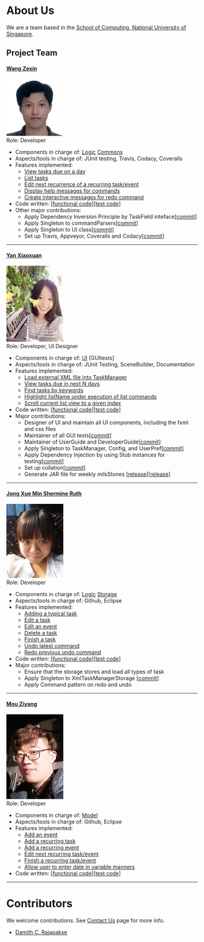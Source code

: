 # About Us

We are a team based in the [School of Computing, National University of Singapore](http://www.comp.nus.edu.sg).

## Project Team

#### [Wang Zexin](https://github.com/wangzexin)
<img src="images/wangzexin.jpg" width="150"><br>
Role: Developer <br>

* Components in charge of: [Logic](https://github.com/CS2103JAN2017-W10-B1/main/blob/master/docs/DeveloperGuide.md#23-logic-component) [Commons](https://github.com/CS2103JAN2017-W10-B1/main/blob/master/docs/DeveloperGuide.md#26-common-classes)
* Aspects/tools in charge of: JUnit testing, Travis, Codacy, Coveralls
* Features implemented:
   * [View tasks due on a day](https://github.com/CS2103JAN2017-W10-B1/main/blob/master/docs/UserGuide.md#212-view-certain-tasks-view)
   * [List tasks](https://github.com/CS2103JAN2017-W10-B1/main/blob/master/docs/UserGuide.md#28-listing-all-tasks--list)
   * [Edit next recurrence of a recurring task/event](https://github.com/CS2103JAN2017-W10-B1/main/blob/master/docs/UserGuide.md#211-edit-next-recurring-taskevent--edit-oncet)
   * [Display help messages for commands](https://github.com/CS2103JAN2017-W10-B1/main/blob/master/docs/UserGuide.md#21-viewing-help--help)
   * [Create interactive messages for redo command](https://github.com/CS2103JAN2017-W10-B1/main/blob/master/docs/UserGuide.md#215-reverse-previous-undo-command-redo)
* Code written: [[functional code](https://github.com/CS2103JAN2017-W10-B1/main/blob/master/collated/main/A0143409J.md)][[test code](https://github.com/CS2103JAN2017-W10-B1/main/tree/master/collated/test/A0143409J.md)]
* Other major contributions:
  * Apply Dependency Inversion Principle by TaskField inteface[[commit](https://github.com/CS2103JAN2017-W10-B1/main/commit/cf16109842cf3476b1111f9fab33de78976f2980)]
  * Apply Singleton to commandParsers[[commit](https://github.com/CS2103JAN2017-W10-B1/main/commit/cfe0a0c5bb6462e30a509931db307d4391709353)]
  * Apply Singleton to UI class[[commit](https://github.com/CS2103JAN2017-W10-B1/main/commit/fe0b435f3577e0adde247bec969b59d90274e347)]
  * Set up Travis, Appveyor, Coveralls and Codacy[[commit](https://github.com/CS2103JAN2017-W10-B1/main/commit/b226302f6552801a7fc135d406b5ce2badf244df)]

-----

#### [Yan Xiaoxuan](https://github.com/Matilda-Yxx)
<img src="images/matilda-yxx.jpg" width="150"><br>
Role: Developer, UI Designer <br>

* Components in charge of: [UI](https://github.com/CS2103JAN2017-W10-B1/main/blob/master/docs/DeveloperGuide.md#22-ui-component) [GUItests]
* Aspects/tools in charge of: JUnit Testing, SceneBuilder, Documentation
* Features implemented:
  * [Load external XML file into TaskManager](https://github.com/CS2103JAN2017-W10-B1/main/blob/master/docs/UserGuide.md#216-load-file-load)
  * [View tasks due in next N days](https://github.com/CS2103JAN2017-W10-B1/main/blob/master/docs/UserGuide.md#212-view-certain-tasks-view)
  * [Find tasks by keywords](https://github.com/CS2103JAN2017-W10-B1/main/blob/master/docs/UserGuide.md#217-find-tasks-find)
  * [Highlight listName under execution of list commands](https://github.com/CS2103JAN2017-W10-B1/main/commit/59d0b98dd853afd5f920f6add8ff4a79a5d312b5)
  * [Scroll current list view to a given index](https://github.com/CS2103JAN2017-W10-B1/main/blob/master/docs/UserGuide.md#218-scroll-to--scroll)
* Code written: [[functional code](https://github.com/CS2103JAN2017-W10-B1/main/tree/master/collated/main/A0147996E.md)][[test code](https://github.com/CS2103JAN2017-W10-B1/main/tree/master/collated/test/A0147996E.md)]
* Major contributions:
  * Designer of UI and maintain all UI components, including the fxml and css files
  * Maintainer of all GUI tests[[commit](https://github.com/CS2103JAN2017-W10-B1/main/commit/ca757e1706061bfe97197f4552c43f5024f57381)]
  * Maintainer of UserGuide and DeveloperGuide[[commit](https://github.com/CS2103JAN2017-W10-B1/main/commit/bebddddb18a09124898a41a3a45178a859f7bb5c)]
  * Apply Singleton to TaskManager, Config, and UserPref[[commit](https://github.com/CS2103JAN2017-W10-B1/main/commit/d3e6ea424dc4768e3b6bd83b2527151c6e6a4eed)]
  * Apply Dependency Injection by using Stub instances for testing[[commit](https://github.com/CS2103JAN2017-W10-B1/main/commit/a1d72fe0cfbafd67f522765ebeb88bc53a5b5439)]
  * Set up collation[[commit](https://github.com/CS2103JAN2017-W10-B1/main/commit/657cf3157bac077ae0ebe8c36bfe68d632a02063)]
  * Generate JAR file for weekly milsStones [[release](https://github.com/CS2103JAN2017-W10-B1/main/releases/tag/v0.3)][[release](https://github.com/CS2103JAN2017-W10-B1/main/releases/tag/v0.4)]

-----

#### [Jong Xue Min Shermine Ruth](https://github.com/ShermineJong)
<img src="images/sherminejong.jpg" width="150"><br>
Role: Developer <br>

* Components in charge of: [Logic](https://github.com/CS2103JAN2017-W10-B1/main/blob/master/docs/DeveloperGuide.md#23-logic-component) [Storage](https://github.com/CS2103JAN2017-W10-B1/main/blob/master/docs/DeveloperGuide.md#25-storage-component)
* Aspects/tools in charge of: Github, Eclipse
* Features implemented:
   * [Adding a typical task](https://github.com/CS2103JAN2017-W10-B1/main/blob/master/docs/UserGuide.md#22-adding-a-typical-task-add)
   * [Edit a task](https://github.com/CS2103JAN2017-W10-B1/main/blob/master/docs/UserGuide.md#29-editing-a-task--edit)
   * [Edit an event](https://github.com/CS2103JAN2017-W10-B1/main/blob/master/docs/UserGuide.md#210-edit-an-event--edit)
   * [Delete a task](https://github.com/CS2103JAN2017-W10-B1/main/blob/master/docs/UserGuide.md#213-deleting-a-task--delete)
   * [Finish a task](https://github.com/CS2103JAN2017-W10-B1/main/blob/master/docs/UserGuide.md#26-finishing-a-non-recurring-taskevent--finish)
   * [Undo latest command](https://github.com/CS2103JAN2017-W10-B1/main/blob/master/docs/UserGuide.md#214-undo-latest-command-undo)
   * [Redo previous undo command](https://github.com/CS2103JAN2017-W10-B1/main/blob/master/docs/UserGuide.md#215-reverse-previous-undo-command-redo)
* Code written: [[functional code](https://github.com/CS2103JAN2017-W10-B1/main/tree/master/collated/main/A0138474X.md)][[test code](https://github.com/CS2103JAN2017-W10-B1/main/tree/master/collated/test/A0138474X.md)]
* Major contributions:
  * Ensure that the storage stores and load all types of task
  * Apply Singleton to XmlTaskManagerStorage [[commit](https://github.com/CS2103JAN2017-W10-B1/main/commit/3da89de66a6bdf3d0ff87510a5d8d857e4b94905)]
  * Apply Command pattern on redo and undo

-----

#### [Mou Ziyang](http://github.com/mouziyanglovestudy)
<img src="images/MouZiyang.jpg" width="150"><br>
Role: Developer <br>

* Components in charge of: [Model](https://github.com/CS2103JAN2017-W10-B1/main/blob/master/docs/DeveloperGuide.md#24-model-component)
* Aspects/tools in charge of: Github, Eclipse
* Features implemented:
   * [Add an event](https://github.com/CS2103JAN2017-W10-B1/main/blob/master/docs/UserGuide.md#23-adding-an-event-add)
   * [Add a recurring task](https://github.com/CS2103JAN2017-W10-B1/main/blob/master/docs/UserGuide.md#24-adding-a-recurring-task-add)
   * [Add a recurring event](https://github.com/CS2103JAN2017-W10-B1/main/blob/master/docs/UserGuide.md#25-adding-a-recurring-event-add)
   * [Edit next recurring task/event](https://github.com/CS2103JAN2017-W10-B1/main/blob/master/docs/UserGuide.md#211-edit-next-recurring-taskevent--edit-nextt)
   * [Finish a recurring task/event](https://github.com/CS2103JAN2017-W10-B1/main/blob/master/docs/UserGuide.md#27-finishing-a-recurring-taskevent--finish)
   * [Allow user to enter date in variable manners](https://github.com/CS2103JAN2017-W10-B1/main/blob/master/docs/UserGuide.md#22-adding-a-typical-task-add)
* Code written: [[functional code](https://github.com/CS2103JAN2017-W10-B1/main/tree/master/collated/main/A0147984L.md)][[test code](https://github.com/CS2103JAN2017-W10-B1/main/tree/master/collated/test/A0147984L.md)]

-----

# Contributors

We welcome contributions. See [Contact Us](ContactUs.md) page for more info.

* [Damith C. Rajapakse](http://www.comp.nus.edu.sg/~damithch)
